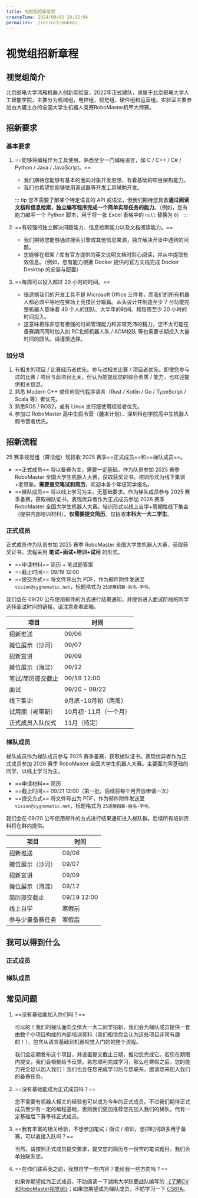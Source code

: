 ```yaml
---
title: 电控组招新章程
createTime: 2024/09/05 20:12:04
permalink:  /recruit/embed/ 
---
```


# 视觉组招新章程

## 视觉组简介

北京邮电大学鸿雁机器人创新实验室，2022年正式建队，隶属于北京邮电大学人工智能学院，主要分为机械组，电控组，视觉组，硬件组和运营组。实验室主要参加由大疆主办的全国大学生机器人竞赛RoboMaster机甲大师赛。

## 招新要求

### 基本要求

1. ==能够将编程作为工具使用。熟悉至少一门编程语言，如 C / C++ / C# / Python / Java / JavaScript。==
   - 我们期待您能够有基本的面向对象开发思想，有着基础的项目架构能力。
   - 我们也希望您能够使用调试器等开发工具辅助开发。

   ::: tip
   您不需要了解某个特定语言的 API 或语法，但我们期待您具备**通过阅读文档和信息检索，独立编写程序完成一个简单实际任务的能力**。（例如，您有能力编写一个 Python 脚本，用于将一张 Excel 表格中的 `null` 替换为 `0`）
   :::

2. ==有较强的独立解决问题能力、信息检索能力以及文档阅读能力。==
   - 我们期待您能够通过搜索引擎或其他信息来源，独立解决开发中遇到的问题。
   - 您能够在框架 / 库有官方提供的英文说明文档时耐心阅读，并从中提取有效信息。（例如，您有能力根据 Docker 提供的官方文档完成 Docker Desktop 的安装与配置）
3. ==每周可以投入超过 20 小时的时间。==
   - 很遗憾我们的开发工具不是 Microsoft Office 三件套，而我们的所有机器人都必须平等地在赛场上竞技区分输赢。从头设计并制造至少 7 台功能完整机器人意味着 40 个人的团队、大半年的时间、和每周至少 20 小时的时间投入。
   - 这意味着除非您有极强的时间管理能力和非常充沛的精力，您不太可能在备赛期间同时加入如 RC北邮机器人队 / ACM校队 等也需要长期投入大量时间的团队。请谨慎选择。

### 加分项

1. 有相关的项目 / 比赛经历者优先。参与过相关比赛 / 项目者优先。即使您参与过的比赛 / 项目与此项目无关，但认为能提现您的综合素质 / 能力，也欢迎提供相关信息。
2. 熟悉 Modern C++ 或任何现代程序语言（Rust / Kotlin / Go / TypeScript / Scala 等）者优先。
3. 熟悉ROS / ROS2，或有 Linux 发行版使用经验者优先。
4. 参加过 RoboMaster 高中生假令营（疆来计划）、深圳科创学院高中生机器人假令营者优先。

## 招新流程

25 赛季视觉组（算法组）现招收 2025 赛季==正式成员==和==梯队成员==。

- ==正式成员== 将以备赛为主，需要一定基础。作为队员参加 2025 赛季 RoboMaster 全国大学生机器人大赛，获取获奖证书。培训形式为线下集训+老带新。**需要提交笔试和简历**，欢迎本各个年级同学报名。
- ==梯队成员== 将以线上学习为主，无基础要求。作为梯队成员参与 2025 赛季备赛，获取梯队证书。表现优异者作为正式成员参加 2026 赛季 RoboMaster 全国大学生机器人大赛。培训形式以线上自学+周期性线下集会（提供内部培训材料）。**仅需要提交简历**。仅招收**本科大一大二学生**。

### 正式成员

正式成员作为队员参加 2025 赛季 RoboMaster 全国大学生机器人大赛，获取获奖证书。流程采用 **笔试+面试+培训+试用** 的形式。

- ==申请材料== 简历 + 笔试题答案
- ==截止时间== 09/19 12:00
- ==提交方式== 将文件导出为 PDF，作为邮件附件发送至 `vision@cygnomatic.net`，标题格式为 `25逐雁招新-姓名-学号`。

我们会在 09/20 公布使用邮件的方式进行结果通知，并提供进入面试阶段的同学选择面试时间的链接。请注意查看邮箱。

| 项目              | 时间                  |
| ----------------- | --------------------- |
| 招新推送          | 09/06                 |
| 摊位展示（沙河）  | 09/07                 |
| 招新宣讲          | 09/09                 |
| 摊位展示（海淀）  | 09/12                 |
| 笔试/简历提交截止 | 09/19 12:00           |
| 面试              | 09/20 - 09/22         |
| 线下集训          | 9月底-10月初（两周）  |
| 试用期（老带新）  | 10月初-11月（一个月） |
| 正式成员入队仪式  | 11月（待定）          |

### 梯队成员

梯队成员作为梯队成员参与 2025 赛季备赛，获取梯队证书。表现优异者作为正式成员参加 2026 赛季 RoboMaster 全国大学生机器人大赛。主要面向零基础的同学，以线上学习为主。

- ==申请材料== 简历
- ==截止时间== 09/21 12:00（第一批，后续将每个月开放申请一次）
- ==提交方式== 将文件导出为 PDF，作为邮件附件发送至 `vision@cygnomatic.net`，标题格式为 `25逐雁招新-姓名-学号`。

我们会在 09/20 公布使用邮件的方式进行结果通知进入梯队群。后续所有培训资料将在群内提供。

| 项目             | 时间        |
| ---------------- | ----------- |
| 招新推送         | 09/06       |
| 摊位展示（沙河） | 09/07       |
| 招新宣讲         | 09/09       |
| 摊位展示（海淀） | 09/12       |
| 简历提交截止     | 09/19 12:00 |
| 线上自学         | 寒假前      |
| 参与少量备赛任务 | 寒假后      |

## 我可以得到什么

### 正式成员

### 梯队成员

## 常见问题

1. ==没有基础能加入你们吗？==

   可以的！我们的梯队面向全体大一大二同学招新，我们会为梯队成员提供一套由数个小项目构成的内部培训资料（我们相信您会认为这些项目非常有趣的！），包含从语言基础到机器视觉入门的的整个流程。
   
   我们会定期发布这个项目，并设置提交截止日期，推动您完成它。若您在期限内提交，我们会根据给予反馈。若您顺利完成学习，那么在寒假之后，您的能力完全足以加入我们！我们也会在您完成学习后与您联系，邀请您来加入我们的备赛任务。
   
2. ==没有基础能成为正式成员吗？==

   您不需要有机器人相关的经验也可以成为今年的正式成员。不过我们期待正式成员至少有一定的编程基础，否则我们更加推荐您先加入我们的梯队，代有一定基础后下赛季转正式成员。

3. ==我有丰富的相关经验，不想参加笔试 / 面试 / 培训，想把时间跟多用于备赛，可以直接入队吗？==

   当然。请按照正式成员提交要求，提交您的简历与一份空的笔试题目。我们会单独联系您。

4. ==在你们联系我之前，我想自学一些内容？能给我一些方向吗？==

   如果你期望成为正式成员，不妨阅读一下湖南大学跃鹿战队编写的 [《了解CV和RoboMaster视觉组》](https://github.com/NeoZng/vision_tutorial/releases/download/v1.2.0/An.introduction.to.CV.and.RoboMaster.Perception.pdf)；如果您期望成为梯队成员，不妨学习一下 [CS61A](https://csdiy.wiki/%E7%BC%96%E7%A8%8B%E5%85%A5%E9%97%A8/Python/CS61A/)。

